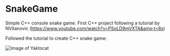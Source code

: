 # SnakeGame
Simple C++ console snake game. First C++ project following a tutorial by NVitanovic (https://www.youtube.com/watch?v=PSoLD9mVXTA&amp;t=8s)

Followed the tutorial to create C++ snake game:

![Image of Yaktocat](https://octodex.github.com/images/yaktocat.png)




